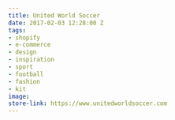 ```yaml
---
title: United World Soccer
date: 2017-02-03 12:28:00 Z
tags:
- shopify
- e-commerce
- design
- inspiration
- sport
- football
- fashion
- kit
image: 
store-link: https://www.unitedworldsoccer.com
---
```



